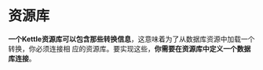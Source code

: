 资源库
================================================================================
**一个Kettle资源库可以包含那些转换信息**，这意味着为了从数据库资源中加载一个转换，你必须连接相
应的资源库。要实现这些，**你需要在资源库中定义一个数据库连接**。
